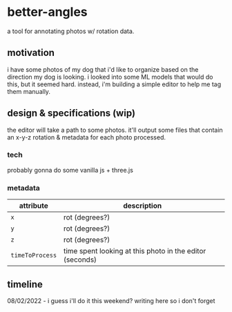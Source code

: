 # better-angles
a tool for annotating photos w/ rotation data.

## motivation

i have some photos of my dog that i'd like to organize based on the direction my dog is looking. i looked into some ML models that would do this, but it seemed hard. instead, i'm building a simple editor to help me tag them manually.

## design & specifications (wip)

the editor will take a path to some photos. it'll output some files that contain an x-y-z rotation & metadata for each photo processed.

### tech
probably gonna do some vanilla js + three.js 

### metadata

| attribute | description |
|-----------|-------------|
| `x` | rot (degrees?) |
| `y` | rot (degrees?) |
| `z` | rot (degrees?) |
| `timeToProcess` | time spent looking at this photo in the editor (seconds) |


## timeline

08/02/2022 - i guess i'll do it this weekend? writing here so i don't forget
